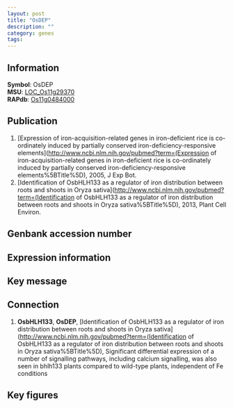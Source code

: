 ```yaml
---
layout: post
title: "OsDEP"
description: ""
category: genes
tags: 
---
```


## Information
__Symbol__: OsDEP  
__MSU__: [LOC_Os11g29370](http://rice.plantbiology.msu.edu/cgi-bin/ORF_infopage.cgi?orf=LOC_Os11g29370)  
__RAPdb__: [Os11g0484000](http://rapdb.dna.affrc.go.jp/viewer/gbrowse_details/irgsp1?name=Os11g0484000)  

## Publication
1. [Expression of iron-acquisition-related genes in iron-deficient rice is co-ordinately induced by partially conserved iron-deficiency-responsive elements](http://www.ncbi.nlm.nih.gov/pubmed?term=(Expression of iron-acquisition-related genes in iron-deficient rice is co-ordinately induced by partially conserved iron-deficiency-responsive elements%5BTitle%5D), 2005, J Exp Bot.
2. [Identification of OsbHLH133 as a regulator of iron distribution between roots and shoots in Oryza sativa](http://www.ncbi.nlm.nih.gov/pubmed?term=(Identification of OsbHLH133 as a regulator of iron distribution between roots and shoots in Oryza sativa%5BTitle%5D), 2013, Plant Cell Environ.

## Genbank accession number

## Expression information

## Key message

## Connection
1. __OsbHLH133__, __OsDEP__, [Identification of OsbHLH133 as a regulator of iron distribution between roots and shoots in Oryza sativa](http://www.ncbi.nlm.nih.gov/pubmed?term=(Identification of OsbHLH133 as a regulator of iron distribution between roots and shoots in Oryza sativa%5BTitle%5D),  Significant differential expression of a number of signalling pathways, including calcium signalling, was also seen in bhlh133 plants compared to wild-type plants, independent of Fe conditions

## Key figures



